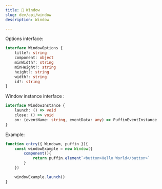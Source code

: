 ```yaml
---
title: 🎴 Window
slug: dev/api/window
description: Window

---
```


Options interface: 

```ts
interface WindowOptions {
	title?: string
	component: object
	minWidth?: string
	minHeight?: string
	height?: string
	width?: string
	id?: string
}
```

Window instance interface :
```ts
interface WindowInstance {
	launch: () => void
	close: () => void
	on: (eventName: string, eventData: any) => PuffinEventInstance
}
```

Example:
```js
function entry({ Windowm, puffin }){
	const windowExample = new Window({
		component(){
			return puffin.element`<button>Hello World</button>`
		}
	})

	windowExample.launch()
}
```